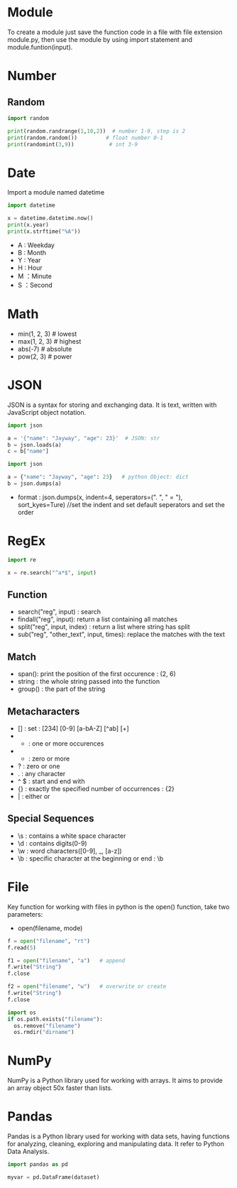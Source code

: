 # Module
To create a module just save the function code in a file with file extension module.py, then use the module by using import statement and module.funtion(input).

# Number
## Random
```python
import random

print(random.randrange(1,10,2))  # number 1-9, step is 2
print(random.random())         # float number 0-1
print(randomint(3,9))           # int 3-9
```
# Date
Import a module named datetime 
```python
import datetime

x = datetime.datetime.now()
print(x.year)
print(x.strftime("%A"))  

```
- A : Weekday
- B : Month
- Y : Year
- H : Hour
- M ：Minute
- S ：Second

# Math
- min(1, 2, 3)  # lowest
- max(1, 2, 3)  # highest
- abs(-7)       # absolute
- pow(2, 3)     # power

# JSON
JSON is a syntax for storing and exchanging data. It is text, written with JavaScript object notation.
```python
import json

a = '{"name": "Jayway", "age": 23}'  # JSON: str
b = json.loads(a)
c = b["name"]
```
```python
import json

a = {"name": "Jayway", "age": 23}   # python Object: dict
b = json.dumps(a)
```
- format : json.dumps(x, indent=4, seperators=(". ", " = "), sort_kyes=Ture)  //set the indent and set default seperators and set the order

# RegEx
```python
import re

x = re.search("^a*$", input)
```
## Function
- search("reg", input) : search
- findall("reg", input): return a list containing all matches
- split("reg", input, index) : return a list where string has split 
- sub("reg", "other_text", input, times): replace the matches with the text

## Match
- span(): print the position of the first occurence : (2, 6)
- string : the whole string passed into the function
- group() : the part of the string 

## Metacharacters
- [] : set :  [234] [0-9] [a-bA-Z]  [^ab] [+]
- + : one or more occurences
- * : zero or more
- ? : zero or one
- . : any character
- ^ $ : start and end with
- {} : exactly the specified number of occurrences : {2}
- | : either or

## Special Sequences
- \s : contains a white space character
- \d : contains digits(0-9)
- \w : word characters([0-9], \_, [a-z])
- \b : specific character at the beginning or end : \b

# File
Key function for working with files in python is the open() function, take two parameters:
- open(filename, mode)
```python
f = open("filename", "rt")
f.read(5)

f1 = open("filename", "a")   # append
f.write("String")
f.close

f2 = open("filename", "w")   # overwrite or create
f.write("String")
f.close

import os
if os.path.exists("filename"):
  os.remove("filename")
  os.rmdir("dirname")
```

# NumPy
NumPy is a Python library used for working with arrays. It aims to provide an array object 50x faster than lists.

# Pandas
Pandas is a Python library used for working with data sets, having functions for analyzing, cleaning, exploring and manipulating data. It refer to Python Data Analysis.
```python
import pandas as pd

myvar = pd.DataFrame(dataset)
```






